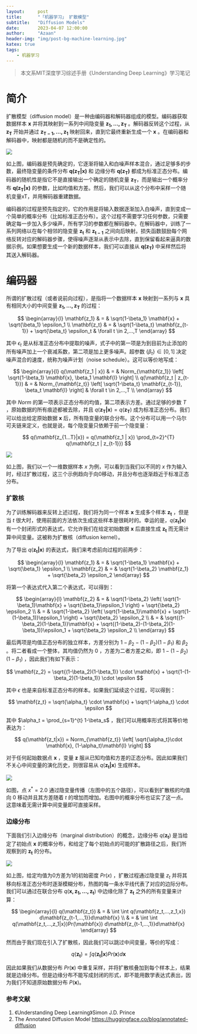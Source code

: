 ```yaml
---
layout:     post
title:      "「机器学习」 扩散模型"
subtitle:   "Diffusion Models"
date:       2023-04-07 12:00:00
author:     "Azaan"
header-img: "img/post-bg-machine-learning.jpg"
katex: true
tags:
    - 机器学习
---
```






> 本文系MIT深度学习综述手册《Understanding Deep Learning》学习笔记
>

# 简介


扩散模型（diffusion model）是一种由编码器和解码器组成的模型。编码器获取数据样本 $\mathbf{x}$ 并将其映射到一系列中间隐变量 $\mathbf{z_1,...,z_T}$ 。解码器反转这个过程，从 $\mathbf{z_T}$ 开始并通过 $\mathbf{z_{T-1},...,z_1}$ 映射回来，直到它最终重新生成一个 $\mathbf{x}$ 。在编码器和解码器中，映射都是随机的而不是确定性的。

![](https://azaan-zheng.github.io/img/machine-learning/20230407/1.jpg)

如上图，编码器是预先确定的，它逐渐将输入和白噪声样本混合，通过足够多的步数，最终隐变量的条件分布 $\mathbf{q(z_T|x)}$ 和 边缘分布 $\mathbf{q(z_T)}$ 都成为标准正态分布。编码器的随机性是指它不是直接输出一个确定的随机变量 $\mathbf{z_T}$，而是输出一个概率分布  $\mathbf{q(z_T|x)}$  的参数，比如均值和方差。然后，我们可以从这个分布中采样一个随机变量xT，并用解码器重建数据。

编码器的过程是预先指定的，它的作用是将输入数据逐渐加入白噪声，直到变成一个简单的概率分布（比如标准正态分布）。这个过程不需要学习任何参数，只需要确定每一步加入多少噪声，所有学习的参数都在解码器中。在解码器中，训练了一系列网络以在每个相邻的隐变量 $\mathbf{z_t}$ 和 $\mathbf{z_{t-1}}$ 之间向后映射。损失函数鼓励每个网络反转对应的解码器步骤，使得噪声逐渐从表示中去除，直到保留看起来逼真的数据示例。如果想要生成一个新的数据样本，我们可以直接从 $\mathbf{q(z_T)}$ 中采样然后将其送入解码器。

# 编码器

所谓的扩散过程（或者说前向过程），是指将一个数据样本 $\mathbf{x}$ 映射到一系列与 $\mathbf{x}$ 具有相同大小的中间变量 $\mathbf{z_1,...,z_T}$ 的过程：


$$
\begin{array}{l}
\mathbf{z_1} & = & \sqrt{1-\beta_1} \mathbf{x} + \sqrt{\beta_1} \epsilon_1 \\
\mathbf{z_t} & = & \sqrt{1-\beta_t} \mathbf{z_{t-1}} + \sqrt{\beta_t} \epsilon_t & \forall t \in 2,...,T
\end{array}
$$


其中 $\epsilon_t$ 是从标准正态分布中提取的噪声，式子中的第一项是为到目前为止添加的所有噪声加上一个衰减系数，第二项是加上更多噪声。超参数 $\{ \beta_t \} \in [0,1]$ 决定噪声混合的速度，统称为噪声计划（noise schedule）。这可以等价地写成：


$$
\begin{array}{l}
q(\mathbf{z_1 | x})  & = & Norm_{\mathbf{z_1}} \left[ \sqrt{1-\beta_1} \mathbf{x}, \beta_1 \mathbf{I} \right] \\
q(\mathbf{z_t | z_{t-1}})  & = & Norm_{\mathbf{z_t}} \left[ \sqrt{1-\beta_t} \mathbf{z_{t-1}}, \beta_t \mathbf{I} \right] & \forall t \in 2,...,T  \\
\end{array}
$$


其中 $Norm$ 的第一项表示正态分布的均值，第二项表示方差。通过足够的步数 $T$ ，原始数据的所有痕迹都被去除，并且 $q(\mathbf{z_T | x}) = q(\mathbf{z_T})$ 成为标准正态分布。我们可以给出给定原始数据 $\mathbf{x}$ 后，所有隐变量的联合分布。这个分布可以用一个马尔可夫链来定义，也就是说，每个隐变量只依赖于前一个隐变量：


$$
q(\mathbf{z_{1...T}|x}) = q(\mathbf{z_1 | x}) \prod_{t=2}^{T} q(\mathbf{z_t | z_{t-1}})
$$


![](https://azaan-zheng.github.io/img/machine-learning/20230407/2.jpg)

如上图，我们以一个一维数据样本 $x$ 为例，可以看到当我们以不同的 $x$ 作为输入时，经过扩散过程，这三个示例趋向于向0移动，并且分布也逐渐趋近于标准正态分布。

### 扩散核

为了训练解码器来反转上述过程，我们将为同一个样本 $\mathbf{x}$ 生成多个样本 $\mathbf{z_t}$ ，但是当 $t$ 很大时，使用前面的方法依次生成这些样本是很耗时的。幸运的是，$q(\mathbf{z_t | x})$ 有一个封闭形式的表达式，它允许我们在给定初始数据 $\mathbf{x}$ 后直接生成 $\mathbf{z_t}$ 而无需计算中间变量。这被称为扩散核（diffusion kernel）。

为了导出 $q(\mathbf{z_t | x})$ 的表达式，我们来考虑前向过程的前两步：


$$
\begin{array}{l}
\mathbf{z_1} & = & \sqrt{1-\beta_1} \mathbf{x} + \sqrt{\beta_1} \epsilon_1 \\
\mathbf{z_2} & = & \sqrt{1-\beta_2} \mathbf{z_1} + \sqrt{\beta_2} \epsilon_2 
\end{array}
$$


将第一个表达式代入第二个表达式，可以得到：


$$
\begin{array}{l}
\mathbf{z_2} & = & \sqrt{1-\beta_2} \left( \sqrt{1-\beta_1}\mathbf{x} + \sqrt{\beta_1}\epsilon_1 \right) + \sqrt{\beta_2} \epsilon_2 \\
& = & \sqrt{1-\beta_2} \left( \sqrt{1-\beta_1}\mathbf{x} + \sqrt{1-(1-\beta_1)}\epsilon_1 \right) + \sqrt{\beta_2} \epsilon_2 \\
& = &  \sqrt{(1-\beta_2)(1-\beta_1)}\mathbf{x} + \sqrt{(1-\beta_2)-(1-\beta_2)(1-\beta_1)}\epsilon_1  + \sqrt{\beta_2} \epsilon_2 \\
\end{array}
$$


最后两项是均值正态分布的独立样本，方差分别为 $1-\beta_2 - (1-\beta_2)(1-\beta_1)$ 和 $\beta_2$ 。将二者看成一个整体，其均值仍然为 0 ，方差为二者方差之和，即 $1-(1-\beta_2)(1-\beta_1)$ ，因此我们有如下表示：


$$
\mathbf{z_2} = \sqrt{(1-\beta_2)(1-\beta_1)} \cdot \mathbf{x} + \sqrt{1-(1-\beta_2)(1-\beta_1)} \cdot \epsilon
$$


其中 $\epsilon$ 也是来自标准正态分布的样本。如果我们延续这个过程，可以得到：


$$
\mathbf{z_t} = \sqrt{\alpha_t} \cdot \mathbf{x} + \sqrt{1-\alpha_t} \cdot \epsilon
$$


其中 $\alpha_t = \prod_{s=1}^{t} 1-\beta_s$ ，我们可以用概率形式将其等价地表达为：


$$
q(\mathbf{z_t|x}) = Norm_{\mathbf{z_t}} \left[ \sqrt{\alpha_t}\cdot \mathbf{x}, (1-\alpha_t)\mathbf{I} \right]
$$


对于任何起始数据点 $\mathbf{x}$ ，变量 $\mathbf{z}$ 服从已知均值和方差的正态分布。因此如果我们不关心中间变量的演化历史，则很容易从 $q(\mathbf{z_t|x})$ 生成样本。

![](https://azaan-zheng.github.io/img/machine-learning/20230407/3.jpg)

如图，点 $x^{\ast} = 2.0$ 通过隐变量传播（左图中的五个路径），可以看到扩散核的均值向 0 移动并且其方差随着 $t$ 的增加而增加。右图中的概率分布也证实了这一点。这意味着无需计算中间变量即可直接采样。

### 边缘分布

 下面我们引入边缘分布（marginal distribution）的概念，边缘分布 $q(\mathbf{z_t})$ 是当给定了初始点 $\mathbf{x}$ 的概率分布，和给定了每个初始点的可能的扩散路径之后，我们所观察到的 $\mathbf{z_t}$ 的分布。

![](https://azaan-zheng.github.io/img/machine-learning/20230407/4.jpg)

如上图，给定均值为0方差为1的初始密度 $Pr(x)$ ，扩散过程通过隐变量 $z_t$ 并将其移向标准正态分布时逐渐模糊分布，热图的每一条水平线代表了对应的边际分布。我们可以通过在联合分布 $q(\mathbf{x,z_1,...,z_t})$ 中边缘化除了 $\mathbf{z_t}$ 之外的所有变量来计算：


$$
\begin{array}{l}
q(\mathbf{z_t}) & = & \int \int q(\mathbf{z_t,...,z_1,x}) d\mathbf{z_{t-1,...,1}}d\mathbf{x} \\
& = & \int \int q(\mathbf{z_t,...,z_1|x})Pr(\mathbf{x}) d\mathbf{z_{t-1,...,1}}d\mathbf{x}
\end{array}
$$


然而由于我们现在引入了扩散核，因此我们可以跳过中间变量，等价的写成：


$$
q(\mathbf{z_t}) = \int q(\mathbf{z_t | x})Pr(\mathbf{x}) d\mathbf{x}
$$


因此如果我们从数据分布 $Pr(\mathbf{x})$ 中重复采样，并将扩散核叠加到每个样本上，结果就是边缘分布。但是边缘分布不能写成封闭的形式，即不能用数学表达式表出，因为我们不知道原始数据分布 $P(\mathbf{x})$。







### 参考文献

1. 《Understanding Deep Learning》Simon J.D. Prince
2.   The Annotated Diffusion Model  https://huggingface.co/blog/annotated-diffusion



